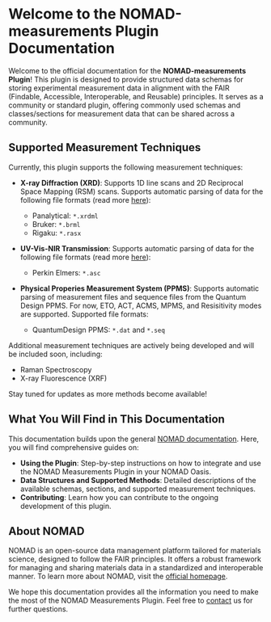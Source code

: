 # Welcome to the NOMAD-measurements Plugin Documentation

Welcome to the official documentation for the **NOMAD-measurements Plugin**! This plugin is designed to provide structured data schemas for storing experimental measurement data in alignment with the FAIR (Findable, Accessible, Interoperable, and Reusable) principles. It serves as a community or standard plugin, offering commonly used schemas and classes/sections for measurement data that can be shared across a community.

## Supported Measurement Techniques

Currently, this plugin supports the following measurement techniques:

- **X-ray Diffraction (XRD)**: Supports 1D line scans and 2D Reciprocal Space 
Mapping (RSM) scans. Supports automatic parsing of data for the following file formats
(read more [here](explanation/schemas.md#x-ray-diffraction)):
  - Panalytical: `*.xrdml`
  - Bruker: `*.brml`
  - Rigaku: `*.rasx`

- **UV-Vis-NIR Transmission**: Supports automatic parsing of data for the following 
file formats (read more [here](explanation/schemas.md#transmission-spectrophotometry)):
  - Perkin Elmers: `*.asc`
 
- **Physical Properies Measurement System (PPMS)**: Supports automatic parsing of
measurement files and sequence files from the Quantum Design PPMS. For now, ETO, ACT, ACMS, MPMS, and 
Resisitivity modes are supported. Supported file formats:
  - QuantumDesign PPMS: `*.dat` and `*.seq`

Additional measurement techniques are actively being developed and will be included soon, including:

- Raman Spectroscopy
- X-ray Fluorescence (XRF)

Stay tuned for updates as more methods become available!

## What You Will Find in This Documentation

This documentation builds upon the general [NOMAD documentation](https://nomad-lab.eu/prod/v1/staging/docs/explanation/data.html). Here, you will find comprehensive guides on:

- **Using the Plugin**: Step-by-step instructions on how to integrate and use the NOMAD Measurements Plugin in your NOMAD Oasis.
- **Data Structures and Supported Methods**: Detailed descriptions of the available schemas, sections, and supported measurement techniques.
- **Contributing**: Learn how you can contribute to the ongoing development of this plugin.

## About NOMAD

NOMAD is an open-source data management platform tailored for materials science, designed to follow the FAIR principles. It offers a robust framework for managing and sharing materials data in a standardized and interoperable manner. To learn more about NOMAD, visit the [official homepage](https://nomad-lab.eu).


We hope this documentation provides all the information you need to make the most of the NOMAD Measurements Plugin. Feel free to [contact](contact.md) us for further questions.

